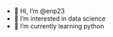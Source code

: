 - 👋 Hi, I’m @enp23
- 👀 I’m interested in data science
- 🌱 I’m currently learning python

<!---
enp23/enp23 is a ✨ special ✨ repository because its `README.md` (this file) appears on your GitHub profile.
You can click the Preview link to take a look at your changes.
--->
